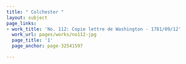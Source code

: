 ```yaml
---
title: " Colchester "
layout: subject
page_links:
- work_title: 'No. 112: Copie lettre de Washington - 1781/09/12'
  work_url: pages/works/no112-jpg
  page_title: '1'
  page_anchor: page-32541597

---
```


